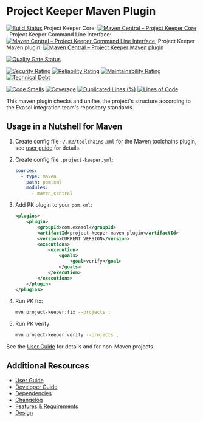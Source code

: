 # Project Keeper Maven Plugin

[![Build Status](https://github.com/exasol/project-keeper/actions/workflows/ci-build.yml/badge.svg)](https://github.com/exasol/project-keeper/actions/workflows/ci-build.yml)
Project Keeper Core: [![Maven Central &ndash; Project Keeper Core](https://img.shields.io/maven-central/v/com.exasol/project-keeper-core)](https://search.maven.org/artifact/com.exasol/project-keeper-core), Project Keeper Command Line Interface: [![Maven Central &ndash; Project Keeper Command Line Interface](https://img.shields.io/maven-central/v/com.exasol/project-keeper-cli)](https://search.maven.org/artifact/com.exasol/project-keeper-cli), Project Keeper Maven plugin: [![Maven Central &ndash; Project Keeper Maven plugin](https://img.shields.io/maven-central/v/com.exasol/project-keeper-maven-plugin)](https://search.maven.org/artifact/com.exasol/project-keeper-maven-plugin)

[![Quality Gate Status](https://sonarcloud.io/api/project_badges/measure?project=com.exasol%3Aproject-keeper-root&metric=alert_status)](https://sonarcloud.io/dashboard?id=com.exasol%3Aproject-keeper-root)

[![Security Rating](https://sonarcloud.io/api/project_badges/measure?project=com.exasol%3Aproject-keeper-root&metric=security_rating)](https://sonarcloud.io/dashboard?id=com.exasol%3Aproject-keeper-root)
[![Reliability Rating](https://sonarcloud.io/api/project_badges/measure?project=com.exasol%3Aproject-keeper-root&metric=reliability_rating)](https://sonarcloud.io/dashboard?id=com.exasol%3Aproject-keeper-root)
[![Maintainability Rating](https://sonarcloud.io/api/project_badges/measure?project=com.exasol%3Aproject-keeper-root&metric=sqale_rating)](https://sonarcloud.io/dashboard?id=com.exasol%3Aproject-keeper-root)
[![Technical Debt](https://sonarcloud.io/api/project_badges/measure?project=com.exasol%3Aproject-keeper-root&metric=sqale_index)](https://sonarcloud.io/dashboard?id=com.exasol%3Aproject-keeper-root)

[![Code Smells](https://sonarcloud.io/api/project_badges/measure?project=com.exasol%3Aproject-keeper-root&metric=code_smells)](https://sonarcloud.io/dashboard?id=com.exasol%3Aproject-keeper-root)
[![Coverage](https://sonarcloud.io/api/project_badges/measure?project=com.exasol%3Aproject-keeper-root&metric=coverage)](https://sonarcloud.io/dashboard?id=com.exasol%3Aproject-keeper-root)
[![Duplicated Lines (%)](https://sonarcloud.io/api/project_badges/measure?project=com.exasol%3Aproject-keeper-root&metric=duplicated_lines_density)](https://sonarcloud.io/dashboard?id=com.exasol%3Aproject-keeper-root)
[![Lines of Code](https://sonarcloud.io/api/project_badges/measure?project=com.exasol%3Aproject-keeper-root&metric=ncloc)](https://sonarcloud.io/dashboard?id=com.exasol%3Aproject-keeper-root)

This maven plugin checks and unifies the project's structure according to the Exasol integration team's repository standards.

## Usage in a Nutshell for Maven

1. Create config file `~/.m2/toolchains.xml` for the Maven toolchains plugin, see [user guide](doc/user_guide/user_guide.md#configure-mavens-toolchainsxml) for details.

2. Create config file `.project-keeper.yml`:
   ```yml
   sources:
     - type: maven
       path: pom.xml
       modules:
         - maven_central
   ```

3. Add PK plugin to your `pom.xml`:
   ```xml
   <plugins>
       <plugin>
           <groupId>com.exasol</groupId>
           <artifactId>project-keeper-maven-plugin</artifactId>
           <version>CURRENT VERSION</version>
           <executions>
               <execution>
                   <goals>
                       <goal>verify</goal>
                   </goals>
               </execution>
           </executions>
       </plugin>
   </plugins>
   ```

4. Run PK fix:
   ```sh
   mvn project-keeper:fix --projects .
   ```

5. Run PK verify:
   ```sh
   mvn project-keeper:verify --projects .
   ```

See the [User Guide](doc/user_guide/user_guide.md) for details and for non-Maven projects.

## Additional Resources

- [User Guide](doc/user_guide/user_guide.md)
- [Developer Guide](doc/developer_guide/developer_guide.md)
- [Dependencies](dependencies.md)
- [Changelog](doc/changes/changelog.md)
- [Features & Requirements](doc/requirements/system_requirements.md)
- [Design](doc/requirements/design.md)
